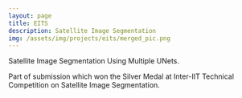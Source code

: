 ```yaml
---
layout: page
title: EITS
description: Satellite Image Segmentation
img: /assets/img/projects/eits/merged_pic.png
---
```


<div class="img_row">
    <img class="col three" src="{{ site.baseurl }}/assets/img/projects/eits/infinite.gif" alt="" title="Satellite Image Segmentation"/>
</div>
<div class="col three caption">
    Satellite Image Segmentation Using Multiple UNets.
</div>

Part of submission which won the Silver Medal at Inter-IIT Technical Competition on Satellite Image Segmentation.